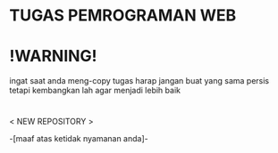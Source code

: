 # TUGAS PEMROGRAMAN WEB

# !WARNING!
 ingat saat anda meng-copy tugas harap jangan buat yang sama persis 
 tetapi kembangkan lah agar
 menjadi lebih baik 
#
< NEW REPOSITORY >

-[maaf atas ketidak nyamanan anda]- 
